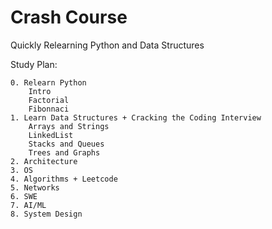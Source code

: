 # Crash Course
Quickly Relearning Python and Data Structures


Study Plan:
```
0. Relearn Python
	Intro
	Factorial 
	Fibonnaci
1. Learn Data Structures + Cracking the Coding Interview
	Arrays and Strings
	LinkedList 
	Stacks and Queues
	Trees and Graphs 
2. Architecture 
3. OS 
4. Algorithms + Leetcode 
5. Networks 
6. SWE 
7. AI/ML 
8. System Design
```


